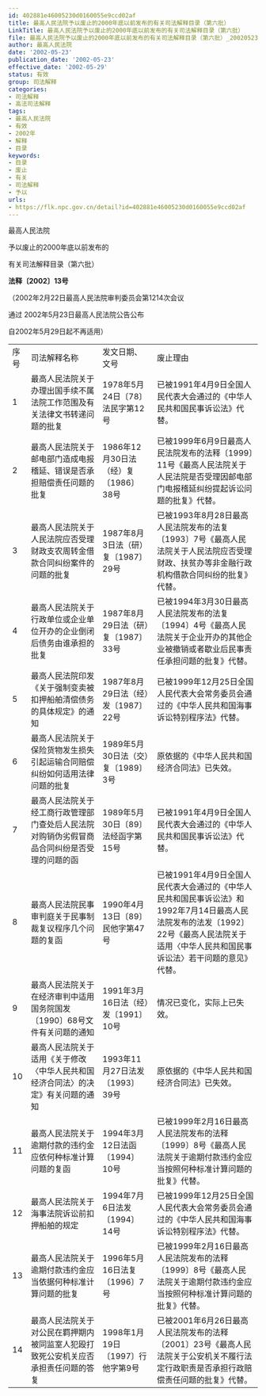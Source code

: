```yaml
---
id: 402881e46005230d0160055e9ccd02af
title: 最高人民法院予以废止的2000年底以前发布的有关司法解释目录（第六批）
LinkTitle: 最高人民法院予以废止的2000年底以前发布的有关司法解释目录（第六批）
file: 最高人民法院予以废止的2000年底以前发布的有关司法解释目录（第六批）_20020523_402881e46005230d0160055e9ccd02af.docx
author: 最高人民法院
date: '2002-05-23'
publication_date: '2002-05-23'
effective_date: '2002-05-29'
status: 有效
group: 司法解释
categories:
- 司法解释
- 高法司法解释
tags:
- 最高人民法院
- 有效
- 2002年
- 解释
- 目录
keywords:
- 目录
- 废止
- 有关
- 司法解释
- 予以
urls:
- https://flk.npc.gov.cn/detail?id=402881e46005230d0160055e9ccd02af
---
```


最高人民法院

予以废止的2000年底以前发布的

有关司法解释目录（第六批）

**法释〔2002〕13号**

（2002年2月22日最高人民法院审判委员会第1214次会议

通过 2002年5月23日最高人民法院公告公布

自2002年5月29日起不再适用）

|  |  |  |  |
| --- | --- | --- | --- |
| 序号 | 司法解释名称 | 发文日期、文号 | 废止理由 |
| 1 | 最高人民法院关于办理出国手续不属法院工作范围及有关法律文书转递问题的批复 | 1978年5月24日〔78〕法民字第12号 | 已被1991年4月9日全国人民代表大会通过的《中华人民共和国民事诉讼法》代替。 |
| 2 | 最高人民法院关于邮电部门造成电报稽延、错误是否承担赔偿责任问题的批复 | 1986年12月30日法（经）复〔1986〕38号 | 已被1999年6月9日最高人民法院发布的法释〔1999〕11号《最高人民法院关于人民法院是否受理因邮电部门电报稽延纠纷提起诉讼问题的批复》代替。 |
| 3 | 最高人民法院关于人民法院应否受理财政支农周转金借款合同纠纷案件的问题的批复 | 1987年8月3日法（研）复〔1987〕29号 | 已被1993年8月28日最高人民法院发布的法复〔1993〕7号《最高人民法院关于人民法院应否受理财政、扶贫办等非金融行政机构借款合同纠纷的批复》代替。 |
| 4 | 最高人民法院关于行政单位或企业单位开办的企业倒闭后债务由谁承担的批复 | 1987年8月29日法（研）复〔1987〕33号 | 已被1994年3月30日最高人民法院发布的法复〔1994〕4号《最高人民法院关于企业开办的其他企业被撤销或者歇业后民事责任承担问题的批复》代替。 |
| 5 | 最高人民法院印发《关于强制变卖被扣押船舶清偿债务的具体规定》的通知 | 1987年8月29日法（经）发〔1987〕22号 | 已被1999年12月25日全国人民代表大会常务委员会通过的《中华人民共和国海事诉讼特别程序法》代替。 |
| 6 | 最高人民法院关于保险货物发生损失引起运输合同赔偿纠纷如何适用法律问题的批复 | 1989年5月30日法（交）复〔1989〕3号 | 原依据的《中华人民共和国经济合同法》已失效。 |
| 7 | 最高人民法院关于经工商行政管理部门查处后人民法院对购销伪劣假冒商品合同纠纷是否受理的问题的函 | 1989年5月30日〔89〕法经函字第15号 | 已被1991年4月9日全国人民代表大会通过的《中华人民共和国民事诉讼法》代替。 |
| 8 | 最高人民法院民事审判庭关于民事制裁复议程序几个问题的复函 | 1990年4月13日〔89〕民他字第47号 | 已被1991年4月9日全国人民代表大会通过的《中华人民共和国民事诉讼法》和1992年7月14日最高人民法院发布的法发〔1992〕22号《最高人民法院关于适用〈中华人民共和国民事诉讼法〉若干问题的意见》代替。 |
| 9 | 最高人民法院关于在经济审判中适用国务院国发〔1990〕68号文件有关问题的通知 | 1991年3月16日法（经）发〔1991〕10号 | 情况已变化，实际上已失效。 |
| 10 | 最高人民法院关于适用《关于修改〈中华人民共和国经济合同法〉的决定》有关问题的通知 | 1993年11月27日法发〔1993〕39号 | 原依据的《中华人民共和国经济合同法》已失效。 |
| 11 | 最高人民法院关于逾期付款的违约金应依何种标准计算问题的复函 | 1994年3月12日法函〔1994〕10号 | 已被1999年2月16日最高人民法院发布的法释〔1999〕8号《最高人民法院关于逾期付款违约金应当按照何种标准计算问题的批复》代替。 |
| 12 | 最高人民法院关于海事法院诉讼前扣押船舶的规定 | 1994年7月6日法发〔1994〕14号 | 已被1999年12月25日全国人民代表大会常务委员会通过的《中华人民共和国海事诉讼特别程序法》代替。 |
| 13 | 最高人民法院关于逾期付款违约金应当依据何种标准计算问题的批复 | 1996年5月16日法复〔1996〕7号 | 已被1999年2月16日最高人民法院发布的法释〔1999〕8号《最高人民法院关于逾期付款违约金应当按照何种标准计算问题的批复》代替。 |
| 14 | 最高人民法院关于对公民在羁押期内被同监室人犯殴打致死公安机关应否承担责任问题的答复 | 1998年1月19日〔1997〕行他字第9号 | 已被2001年6月26日最高人民法院发布的法释〔2001〕23号《最高人民法院关于公安机关不履行法定行政职责是否承担行政赔偿责任问题的批复》代替。 |

